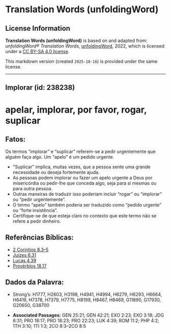 # Translation Words (unfoldingWord)

## License Information

**Translation Words (unfoldingWord)** is based on and adapted from: _unfoldingWord® Translation Words_, [unfoldingWord](https://unfoldingword.org/utw), 2022, which is licensed under a [CC BY-SA 4.0 license](https://creativecommons.org/licenses/by-sa/4.0/legalcode.en).

This markdown version (created `2025-10-16`) is provided under the same license.



--------------------------------

## Implorar (id: 238238)

apelar, implorar, por favor, rogar, suplicar
============================================

Fatos:
------

Os termos “implorar” e “suplicar” referem\-se a pedir urgentemente que alguém faça algo. Um “apelo” é um pedido urgente.

* "Suplicar" implica, muitas vezes, que a pessoa sente uma grande necessidade ou deseja fortemente ajuda.
* As pessoas podem implorar ou fazer um apelo urgente a Deus por misericórdia ou pedir\-lhe que conceda algo, seja para si mesmas ou para outra pessoa.
* Outras maneiras de traduzir isso poderiam incluir “rogar” ou “implorar” ou “pedir urgentemente”.
* O termo “apelo” também poderia ser traduzido como “pedido urgente” ou “forte insistência”.
* Certifique\-se de que esteja claro no contexto que este termo não se refere a pedir dinheiro.

Referências Bíblicas:
---------------------

* [2 Coríntios 8\.3–5](https://ref.ly/2Cor8:3-2Cor8:5)
* [Juízes 6\.31](https://ref.ly/Judg6:31)
* [Lucas 4\.39](https://ref.ly/Luke4:39)
* [Provérbios 18\.17](https://ref.ly/Prov18:17)

Dados da Palavra:
-----------------

* Strong’s: H1777, H2603, H3198, H4941, H4994, H6279, H6293, H6664, H6419, H7378, H7379, H7775, H8199, H8467, H8469, G11890, G17930, G20650, G38700

* **Associated Passages:** GEN 25:21; GEN 42:21; EXO 2:23; EXO 3:18; JDG 6:31; PRO 18:17; PRO 18:23; PRO 22:23; LUK 4:39; ROM 11:2; PHP 4:2; 1TH 3:10; 1TI 1:3; 2CO 8:3–2CO 8:5

